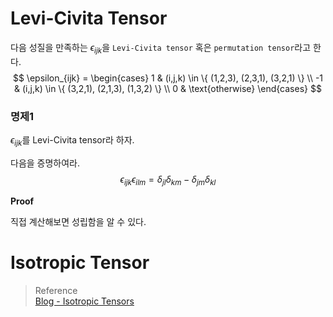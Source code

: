 
# Levi-Civita Tensor
다음 성질을 만족하는 $\epsilon_{ijk}$을 `Levi-Civita tensor` 혹은 `permutation tensor`라고 한다.
$$ \epsilon_{ijk} = \begin{cases} 1 & (i,j,k) \in \{ (1,2,3), (2,3,1), (3,2,1) \} \\ -1 & (i,j,k) \in \{ (3,2,1), (2,1,3), (1,3,2) \} \\ 0 & \text{otherwise} \end{cases} $$

### 명제1
$\epsilon_{ijk}$를 Levi-Civita tensor라 하자.

다음을 증명하여라.
$$ \epsilon_{ijk}\epsilon_{ilm} = \delta_{jl}\delta_{km} - \delta_{jm}\delta_{kl} $$

**Proof**

직접 계산해보면 성립함을 알 수 있다.

# Isotropic Tensor

> Reference  
> [Blog - Isotropic Tensors](https://farside.ph.utexas.edu/teaching/336L/Fluid/node252.html)

